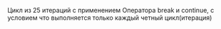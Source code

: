 Цикл из 25 итераций с применением Оператора break и continue, с условием что выполняется только каждый четный цикл(итерация)
